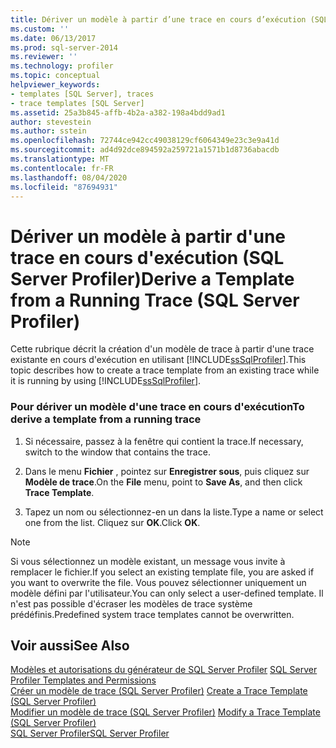 ```yaml
---
title: Dériver un modèle à partir d’une trace en cours d’exécution (SQL Server Profiler) | Microsoft Docs
ms.custom: ''
ms.date: 06/13/2017
ms.prod: sql-server-2014
ms.reviewer: ''
ms.technology: profiler
ms.topic: conceptual
helpviewer_keywords:
- templates [SQL Server], traces
- trace templates [SQL Server]
ms.assetid: 25a3b845-affb-4b2a-a382-198a4bdd9ad1
author: stevestein
ms.author: sstein
ms.openlocfilehash: 72744ce942cc49038129cf6064349e23c3e9a41d
ms.sourcegitcommit: ad4d92dce894592a259721a1571b1d8736abacdb
ms.translationtype: MT
ms.contentlocale: fr-FR
ms.lasthandoff: 08/04/2020
ms.locfileid: "87694931"
---
```

# <a name="derive-a-template-from-a-running-trace-sql-server-profiler"></a><span data-ttu-id="e637d-102">Dériver un modèle à partir d'une trace en cours d'exécution (SQL Server Profiler)</span><span class="sxs-lookup"><span data-stu-id="e637d-102">Derive a Template from a Running Trace (SQL Server Profiler)</span></span>
  <span data-ttu-id="e637d-103">Cette rubrique décrit la création d'un modèle de trace à partir d'une trace existante en cours d'exécution en utilisant [!INCLUDE[ssSqlProfiler](../../includes/sssqlprofiler-md.md)].</span><span class="sxs-lookup"><span data-stu-id="e637d-103">This topic describes how to create a trace template from an existing trace while it is running by using [!INCLUDE[ssSqlProfiler](../../includes/sssqlprofiler-md.md)].</span></span>  
  
### <a name="to-derive-a-template-from-a-running-trace"></a><span data-ttu-id="e637d-104">Pour dériver un modèle d'une trace en cours d'exécution</span><span class="sxs-lookup"><span data-stu-id="e637d-104">To derive a template from a running trace</span></span>  
  
1.  <span data-ttu-id="e637d-105">Si nécessaire, passez à la fenêtre qui contient la trace.</span><span class="sxs-lookup"><span data-stu-id="e637d-105">If necessary, switch to the window that contains the trace.</span></span>  
  
2.  <span data-ttu-id="e637d-106">Dans le menu **Fichier** , pointez sur **Enregistrer sous**, puis cliquez sur **Modèle de trace**.</span><span class="sxs-lookup"><span data-stu-id="e637d-106">On the **File** menu, point to **Save As**, and then click **Trace Template**.</span></span>  
  
3.  <span data-ttu-id="e637d-107">Tapez un nom ou sélectionnez-en un dans la liste.</span><span class="sxs-lookup"><span data-stu-id="e637d-107">Type a name or select one from the list.</span></span> <span data-ttu-id="e637d-108">Cliquez sur **OK**.</span><span class="sxs-lookup"><span data-stu-id="e637d-108">Click **OK**.</span></span>  
  
> [!NOTE]  
>  <span data-ttu-id="e637d-109">Si vous sélectionnez un modèle existant, un message vous invite à remplacer le fichier.</span><span class="sxs-lookup"><span data-stu-id="e637d-109">If you select an existing template file, you are asked if you want to overwrite the file.</span></span> <span data-ttu-id="e637d-110">Vous pouvez sélectionner uniquement un modèle défini par l'utilisateur.</span><span class="sxs-lookup"><span data-stu-id="e637d-110">You can only select a user-defined template.</span></span> <span data-ttu-id="e637d-111">Il n'est pas possible d'écraser les modèles de trace système prédéfinis.</span><span class="sxs-lookup"><span data-stu-id="e637d-111">Predefined system trace templates cannot be overwritten.</span></span>  
  
## <a name="see-also"></a><span data-ttu-id="e637d-112">Voir aussi</span><span class="sxs-lookup"><span data-stu-id="e637d-112">See Also</span></span>  
 <span data-ttu-id="e637d-113">[Modèles et autorisations du générateur de SQL Server Profiler](sql-server-profiler-templates-and-permissions.md) </span><span class="sxs-lookup"><span data-stu-id="e637d-113">[SQL Server Profiler Templates and Permissions](sql-server-profiler-templates-and-permissions.md) </span></span>  
 <span data-ttu-id="e637d-114">[Créer un modèle de trace &#40;SQL Server Profiler&#41;](create-a-trace-template-sql-server-profiler.md) </span><span class="sxs-lookup"><span data-stu-id="e637d-114">[Create a Trace Template &#40;SQL Server Profiler&#41;](create-a-trace-template-sql-server-profiler.md) </span></span>  
 <span data-ttu-id="e637d-115">[Modifier un modèle de trace &#40;SQL Server Profiler&#41;](../../database-engine/modify-a-trace-template-sql-server-profiler.md) </span><span class="sxs-lookup"><span data-stu-id="e637d-115">[Modify a Trace Template &#40;SQL Server Profiler&#41;](../../database-engine/modify-a-trace-template-sql-server-profiler.md) </span></span>  
 [<span data-ttu-id="e637d-116">SQL Server Profiler</span><span class="sxs-lookup"><span data-stu-id="e637d-116">SQL Server Profiler</span></span>](sql-server-profiler.md)  
  
  
